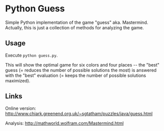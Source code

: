 
Python Guess
============

Simple Python implementation of the game "guess" aka. Mastermind.
Actually, this is just a collection of methods for analyzing the game.


Usage
-----

Execute ```python guess.py```.

This will show the optimal game for six colors and four places -- the "best" guess
(= reduces the number of possible solutions the most) is answered with the "best"
evaluation (= keeps the number of possible solutions maximized).


Links
-----

Online version: http://www.chiark.greenend.org.uk/~sgtatham/puzzles/java/guess.html

Analysis: http://mathworld.wolfram.com/Mastermind.html